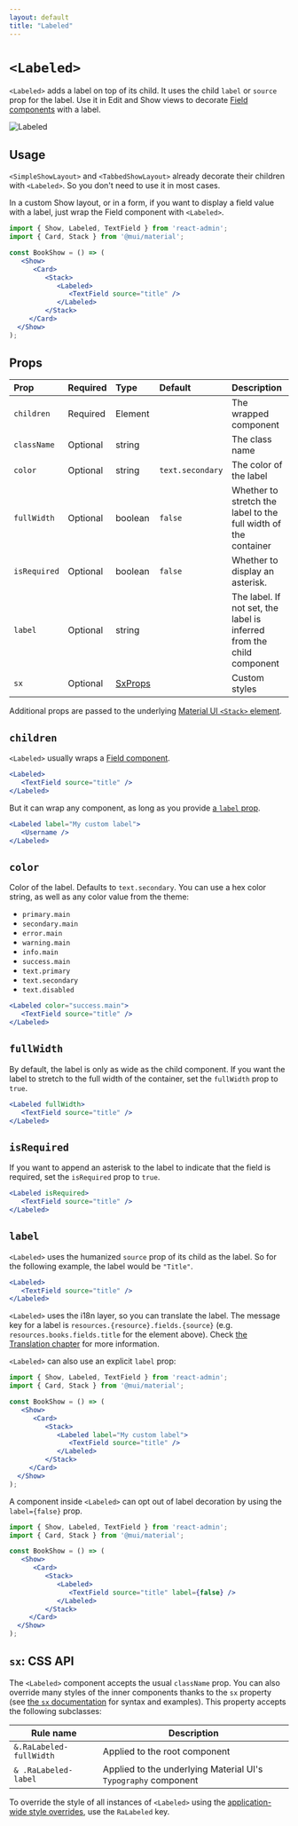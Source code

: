 ```yaml
---
layout: default
title: "Labeled"
---
```


# `<Labeled>`

`<Labeled>` adds a label on top of its child. It uses the child `label` or `source` prop for the label. Use it in Edit and Show views to decorate [Field components](Fields.md) with a label.

![Labeled](./img/Labeled.png)

## Usage

`<SimpleShowLayout>` and `<TabbedShowLayout>` already decorate their children with `<Labeled>`. So you don't need to use it in most cases.

In a custom Show layout, or in a form, if you want to display a field value with a label, just wrap the Field component with `<Labeled>`.

```jsx
import { Show, Labeled, TextField } from 'react-admin';
import { Card, Stack } from '@mui/material';

const BookShow = () => (
   <Show>
      <Card>
         <Stack>
            <Labeled>
               <TextField source="title" />
            </Labeled>
         </Stack>
     </Card>
  </Show>
);
```

## Props

| Prop         | Required | Type             | Default   | Description |
|:-------------|:---------|:-----------------|:----------|:------------|
| `children`   | Required | Element          |           | The wrapped component |
| `className`  | Optional | string           |           | The class name |
| `color`      | Optional | string           | `text.secondary` | The color of the label |
| `fullWidth`  | Optional | boolean          | `false`   | Whether to stretch the label to the full width of the container |
| `isRequired` | Optional | boolean          | `false`   | Whether to display an asterisk. |
| `label`      | Optional | string           |           | The label. If not set, the label is inferred from the child component |
| `sx`         | Optional | [SxProps](https://mui.com/system/the-sx-prop/) |           | Custom styles |

Additional props are passed to the underlying [Material UI `<Stack>` element](https://mui.com/material-ui/react-stack/).

## `children`

`<Labeled>` usually wraps a [Field component](Fields.md).

```jsx
<Labeled>
   <TextField source="title" />
</Labeled>
```

But it can wrap any component, as long as you provide [a `label` prop](#label).

```jsx
<Labeled label="My custom label">
   <Username />
</Labeled>
```

## `color`

Color of the label. Defaults to `text.secondary`. You can use a hex color string, as well as any color value from the theme:

- `primary.main`
- `secondary.main`
- `error.main`
- `warning.main`
- `info.main`
- `success.main`
- `text.primary`
- `text.secondary`
- `text.disabled`

```jsx
<Labeled color="success.main">
   <TextField source="title" />
</Labeled>
```

## `fullWidth`

By default, the label is only as wide as the child component. If you want the label to stretch to the full width of the container, set the `fullWidth` prop to `true`.

```jsx
<Labeled fullWidth>
   <TextField source="title" />
</Labeled>
```

## `isRequired`

If you want to append an asterisk to the label to indicate that the field is required, set the `isRequired` prop to `true`.

```jsx
<Labeled isRequired>
   <TextField source="title" />
</Labeled>
```

## `label`

`<Labeled>` uses the humanized `source` prop of its child as the label. So for the following example, the label would be `"Title"`.

```jsx
<Labeled>
   <TextField source="title" />
</Labeled>
```

`<Labeled>` uses the i18n layer, so you can translate the label. The message key for a label is `resources.{resource}.fields.{source}` (e.g. `resources.books.fields.title` for the element above). Check [the Translation chapter](TranslationTranslating.md) for more information.

`<Labeled>` can also use an explicit `label` prop:

```jsx
import { Show, Labeled, TextField } from 'react-admin';
import { Card, Stack } from '@mui/material';

const BookShow = () => (
   <Show>
      <Card>
         <Stack>
            <Labeled label="My custom label">
               <TextField source="title" />
            </Labeled>
         </Stack>
     </Card>
  </Show>
);
```

A component inside `<Labeled>` can opt out of label decoration by using the `label={false}` prop.

```jsx
import { Show, Labeled, TextField } from 'react-admin';
import { Card, Stack } from '@mui/material';

const BookShow = () => (
   <Show>
      <Card>
         <Stack>
            <Labeled>
               <TextField source="title" label={false} />
            </Labeled>
         </Stack>
     </Card>
  </Show>
);
```

## `sx`: CSS API

The `<Labeled>` component accepts the usual `className` prop. You can also override many styles of the inner components thanks to the `sx` property (see [the `sx` documentation](SX.md) for syntax and examples). This property accepts the following subclasses:

| Rule name                 | Description                                             |
|---------------------------|---------------------------------------------------------|
| `&.RaLabeled-fullWidth`   | Applied to the root component                           |
| `& .RaLabeled-label`      | Applied to the underlying Material UI's `Typography` component  |


To override the style of all instances of `<Labeled>` using the [application-wide style overrides](AppTheme.md#theming-individual-components), use the `RaLabeled` key.
